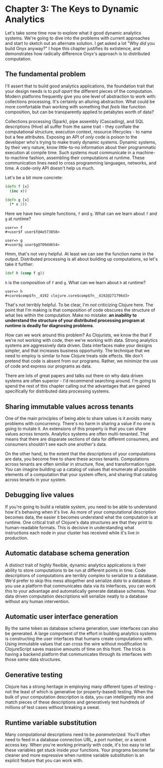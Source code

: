 # Chapter 3: The Keys to Dynamic Analytics

Let's take some time now to explore what it good dynamic analytics systems. We're going to dive into the problems with current approaches and start to sketch out an alternate solution. I get asked a lot "Why *did* you build Onyx anyway?" I hope this chapter justifies its extistence, and demonstrates how radically difference Onyx's approach is to distributed computation.

## The fundamental problem

I'll assert that to build good analytics applications, the foundation trait that your design needs is to *pull apart* the different pieces of the computation. Modern platforms frequently give you one level of abstraction to work with: collections processing. It's certainly an alluring abstraction. What could be more comfortable than working with something that *feels* like function composition, but can be transparently applied to petabytes worth of data?

Collections processing (Spark), pipe assembly (Cascading), and SQL descriptions (Hive) all suffer from the same trait - they conflate the computational structure, execution context, resource lifecycles - to name but a few attributes. Exposing an API of *only* code is poison to the developer who's trying to make truely dynamic systems. Dynamic systems, by their very nature, know little-to-no information about their programmatic execution at compile time. Such systems must communicate in a machine-to-machine fashion, assembling their computations at runtime. These communication lines need to cross programming languages, networks, and time. A code-only API doesn't help us much.

Let's be a bit more concrete:

```clojure
(defn f [x]
  (inc x))

(defn g [x]
  (* x 2))
```

Here we have two simple functions, `f` and `g`. What can we learn about `f` and `g` at runtime?

```text
user=> f
#<user$f user$f@4e573858>

user=> g
#<user$g user$g@709dd654>
```

Hmm, that's not very helpful. At least we can see the function name in the output. Distributed processing is all about building up computations, so let's take it further:

```clojure
(def h (comp f g))
```

`h` is the composition of `f` and `g`. What can we learn about `h` at runtime?

```text
user=> h
#<core$comp$fn__4192 clojure.core$comp$fn__4192@271796d3>
```

That's not terribly helpful. To be clear, I'm *not* criticizing Clojure here. The point that I'm making is that composition of code obscures the structure of what lies within the computation. Make no mistake: **an inability to understand the structure of your distributed processing program at runtime is deadly for diagnosing problems**.

How can we work around this problem? As Clojurists, we know the that if we're not working with code, then we're working with data. Strong analytics systems are aggressively data driven. Data interfaces make your designs simpler, and that increases business opportunity. The technique that we need to employ is similar to how Clojure treats side effects. We don't pretend that code is absent from our programs. Rather, we *minimize* the use of code and express our programs as data.

There are lots of great papers and talks out there on why data driven systems are often superior - I'd recommend searching around. I'm going to spend the rest of this chapter calling out the advantages that are gained specifically for distributed data processing systems.

## Sharing immutable values across tenants

One of the main principles of being able to share values is it avoids many problems with concurrency. There's no harm in sharing a value if no one is going to mutate it. An extensions of this property is that you can share values across *tenants*. Analytics systems are often multi-tenanted. That means that there are disparate sections of data for different consumers, and consumers shouldn't see each one another's data.

On the other hand, to the extent that the *descriptions* of your computations are data, you become free to share these across tenants. Computations across tenants are often similiar in structure, flow, and transformation type. You can imagine building up a catalog of values that enumerate all possible elements of a computation that your system offers, and sharing that catalog across tenants in your system.

## Debugging live values

If you're going to build a reliable system, you need to be able to understand how it's behaving when it's live. As more of your computational description becomes data, the easier it becomes understand what the computation is at runtime. One critical trait of Clojure's data structures are that they print to human-readable formats. This is decisive in understanding what instructions each node in your cluster has received while it's live in production.

## Automatic database schema generation

A distinct trait of highly flexible, dynamic analytics applications is their ability to store computations to be run at different points in time. Code descriptions of computations are terribly complex to serialize to a database. We'd prefer to skip this mess altogether and serialize *data* to a database. If you use a platform that communicates data via its interfaces, you can work this to your advantage and automatically generate database schemas. Your data driven computation descriptions will serialize neatly to a database without any human intervention.

## Automatic user interface generation

By the same token as database schema generation, user interfaces can also be generated. A large component of the effort in building analytics systems is constructing the user interfaces that humans create computations with. Using immutable values that can cross the wire without modification to ClojureScript saves massive amounts of time on this front. The trick is having a backend platform that communicates through its interfaces with those *same* data structures.

## Generative testing

Clojure has a strong heritage in employing many different types of testing - not the least of which is generative (or property-based) testing. When the bulk of your computation description is data, you can intelligently mix and match pieces of these descriptions and generatively test hundreds of millions of test cases without breaking a sweat.

## Runtime variable substitution

Many computational descriptions need to be *parameterized*. You'll often need to feed in a database connection URL, a port number, or a secret access key. When you're working primarily with code, it's too easy to let these variables get stuck inside your functions. Your programs become far cleaner and more expressive when runtime variable substitution is an explicit feature that you can work with.
